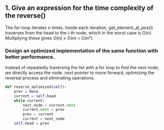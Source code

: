 ## 1. Give an expression for the time complexity of the reverse()

The for-loop iterates n times.
Inside each iteration, get_element_at_pos(i) traverses from the head to the i-th node, which in the worst case is O(n).
Multiplying these gives O(n) × O(n) = O(n²).

### Design an optimized implementation of the same function with better performance. 

Instead of repeatedly traversing the list with a for loop to find the next node, we directly access the node .next pointer to move forward, optimizing the reversal process and eliminating operations.

```python
def reverse_optimized(self):
    prev = None
    current = self.head
    while current:
        next_node = current.next
        current.next = prev
        prev = current
        current = next_node
    self.head = prev
